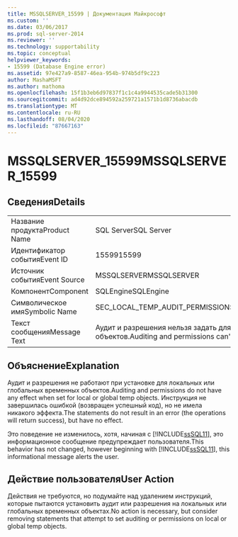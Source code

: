 ```yaml
---
title: MSSQLSERVER_15599 | Документация Майкрософт
ms.custom: ''
ms.date: 03/06/2017
ms.prod: sql-server-2014
ms.reviewer: ''
ms.technology: supportability
ms.topic: conceptual
helpviewer_keywords:
- 15599 (Database Engine error)
ms.assetid: 97e427a9-8587-46ea-954b-974b5df9c223
author: MashaMSFT
ms.author: mathoma
ms.openlocfilehash: 15f1b3eb6d97837f1c1c4a9944535cade5b31300
ms.sourcegitcommit: ad4d92dce894592a259721a1571b1d8736abacdb
ms.translationtype: MT
ms.contentlocale: ru-RU
ms.lasthandoff: 08/04/2020
ms.locfileid: "87667163"
---
```

# <a name="mssqlserver_15599"></a><span data-ttu-id="5edea-102">MSSQLSERVER_15599</span><span class="sxs-lookup"><span data-stu-id="5edea-102">MSSQLSERVER_15599</span></span>
    
## <a name="details"></a><span data-ttu-id="5edea-103">Сведения</span><span class="sxs-lookup"><span data-stu-id="5edea-103">Details</span></span>  
  
|||  
|-|-|  
|<span data-ttu-id="5edea-104">Название продукта</span><span class="sxs-lookup"><span data-stu-id="5edea-104">Product Name</span></span>|<span data-ttu-id="5edea-105">SQL Server</span><span class="sxs-lookup"><span data-stu-id="5edea-105">SQL Server</span></span>|  
|<span data-ttu-id="5edea-106">Идентификатор события</span><span class="sxs-lookup"><span data-stu-id="5edea-106">Event ID</span></span>|<span data-ttu-id="5edea-107">15599</span><span class="sxs-lookup"><span data-stu-id="5edea-107">15599</span></span>|  
|<span data-ttu-id="5edea-108">Источник события</span><span class="sxs-lookup"><span data-stu-id="5edea-108">Event Source</span></span>|<span data-ttu-id="5edea-109">MSSQLSERVER</span><span class="sxs-lookup"><span data-stu-id="5edea-109">MSSQLSERVER</span></span>|  
|<span data-ttu-id="5edea-110">Компонент</span><span class="sxs-lookup"><span data-stu-id="5edea-110">Component</span></span>|<span data-ttu-id="5edea-111">SQLEngine</span><span class="sxs-lookup"><span data-stu-id="5edea-111">SQLEngine</span></span>|  
|<span data-ttu-id="5edea-112">Символическое имя</span><span class="sxs-lookup"><span data-stu-id="5edea-112">Symbolic Name</span></span>|<span data-ttu-id="5edea-113">SEC_LOCAL_TEMP_AUDIT_PERMISSIONS</span><span class="sxs-lookup"><span data-stu-id="5edea-113">SEC_LOCAL_TEMP_AUDIT_PERMISSIONS</span></span>|  
|<span data-ttu-id="5edea-114">Текст сообщения</span><span class="sxs-lookup"><span data-stu-id="5edea-114">Message Text</span></span>|<span data-ttu-id="5edea-115">Аудит и разрешения нельзя задать для локальных временных объектов.</span><span class="sxs-lookup"><span data-stu-id="5edea-115">Auditing and permissions can't be set on local temporary objects.</span></span>|  
  
## <a name="explanation"></a><span data-ttu-id="5edea-116">Объяснение</span><span class="sxs-lookup"><span data-stu-id="5edea-116">Explanation</span></span>  
 <span data-ttu-id="5edea-117">Аудит и разрешения не работают при установке для локальных или глобальных временных объектов.</span><span class="sxs-lookup"><span data-stu-id="5edea-117">Auditing and permissions do not have any effect when set for local or global temp objects.</span></span> <span data-ttu-id="5edea-118">Инструкция не завершилась ошибкой (возвращен успешный код), но не имела никакого эффекта.</span><span class="sxs-lookup"><span data-stu-id="5edea-118">The statements do not result in an error (the operations will return success), but have no effect.</span></span>  
  
 <span data-ttu-id="5edea-119">Это поведение не изменилось, хотя, начиная с [!INCLUDE[ssSQL11](../../includes/sssql11-md.md)], это информационное сообщение предупреждает пользователя.</span><span class="sxs-lookup"><span data-stu-id="5edea-119">This behavior has not changed, however beginning with [!INCLUDE[ssSQL11](../../includes/sssql11-md.md)], this informational message alerts the user.</span></span>  
  
## <a name="user-action"></a><span data-ttu-id="5edea-120">Действие пользователя</span><span class="sxs-lookup"><span data-stu-id="5edea-120">User Action</span></span>  
 <span data-ttu-id="5edea-121">Действия не требуются, но подумайте над удалением инструкций, которые пытаются установить аудит или разрешения на локальных или глобальных временных объектах.</span><span class="sxs-lookup"><span data-stu-id="5edea-121">No action is necessary, but consider removing statements that attempt to set auditing or permissions on local or global temp objects.</span></span>  
  
  
